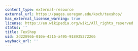 ```yaml
---
content_type: external-resource
external_url: https://pages.uoregon.edu/koch/texshop/
has_external_license_warning: true
license: https://en.wikipedia.org/wiki/All_rights_reserved
status: ''
title: TexShop
uid: 2d22896b-010e-4315-a495-918935272266
wayback_url: ''
---
```

